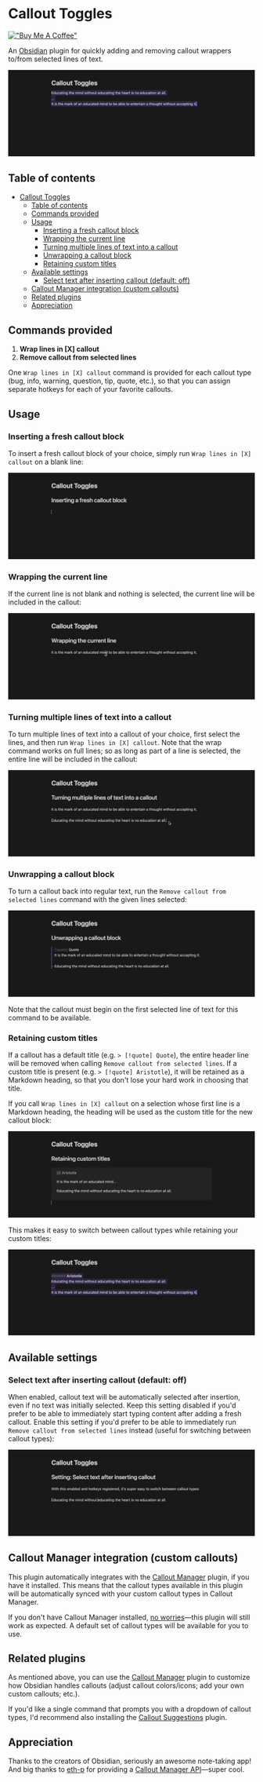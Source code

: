 # Callout Toggles

[!["Buy Me A Coffee"](https://www.buymeacoffee.com/assets/img/custom_images/purple_img.png)](https://buymeacoffee.com/alythobani)

An [Obsidian](https://obsidian.md/) plugin for quickly adding and removing callout wrappers to/from selected lines of text.

![Switching between callout types demonstration](./readme_assets/6-demo-switching.gif)

## Table of contents

- [Callout Toggles](#callout-toggles)
  - [Table of contents](#table-of-contents)
  - [Commands provided](#commands-provided)
  - [Usage](#usage)
    - [Inserting a fresh callout block](#inserting-a-fresh-callout-block)
    - [Wrapping the current line](#wrapping-the-current-line)
    - [Turning multiple lines of text into a callout](#turning-multiple-lines-of-text-into-a-callout)
    - [Unwrapping a callout block](#unwrapping-a-callout-block)
    - [Retaining custom titles](#retaining-custom-titles)
  - [Available settings](#available-settings)
    - [Select text after inserting callout (default: off)](#select-text-after-inserting-callout-default-off)
  - [Callout Manager integration (custom callouts)](#callout-manager-integration-custom-callouts)
  - [Related plugins](#related-plugins)
  - [Appreciation](#appreciation)

## Commands provided

1. **Wrap lines in [X] callout**
2. **Remove callout from selected lines**

One `Wrap lines in [X] callout` command is provided for each callout type (bug, info, warning, question, tip, quote, etc.), so that you can assign separate hotkeys for each of your favorite callouts.

## Usage

### Inserting a fresh callout block

To insert a fresh callout block of your choice, simply run `Wrap lines in [X] callout` on a blank line:

![Inserting a fresh callout block](./readme_assets/0-insert-fresh.gif)

### Wrapping the current line

If the current line is not blank and nothing is selected, the current line will be included in the callout:

![Wrapping the current line in a callout](./readme_assets/1-current-line.gif)

### Turning multiple lines of text into a callout

To turn multiple lines of text into a callout of your choice, first select the lines, and then  run `Wrap lines in [X] callout`. Note that the wrap command works on full lines; so as long as part of a line is selected, the entire line will be included in the callout:

![Wrapping multiple lines in a callout](./readme_assets/2-multi-line.gif)

### Unwrapping a callout block

To turn a callout back into regular text, run the `Remove callout from selected lines` command with the given lines selected:

![Unwrapping a callout block](./readme_assets/3-remove-callout.gif)

Note that the callout must begin on the first selected line of text for this command to be available.

### Retaining custom titles

If a callout has a default title (e.g. `> [!quote] Quote`), the entire header line will be removed when calling `Remove callout from selected lines`. If a custom title is present (e.g. `> [!quote] Aristotle`), it will be retained as a Markdown heading, so that you don't lose your hard work in choosing that title.

If you call `Wrap lines in [X] callout` on a selection whose first line is a Markdown heading, the heading will be used as the custom title for the new callout block:

![Retaining custom titles](./readme_assets/4-custom-title.gif)

This makes it easy to switch between callout types while retaining your custom titles:

![Retaining custom titles while switching between callout types](./readme_assets/6-demo-switching-aristotle.gif)

## Available settings

### Select text after inserting callout (default: off)

When enabled, callout text will be automatically selected after insertion, even if no text was initially selected. Keep this setting disabled if you'd prefer to be able to immediately start typing content after adding a fresh callout. Enable this setting if you'd prefer to be able to immediately run `Remove callout from selected lines` instead (useful for switching between callout types):

![Select text after inserting callout](./readme_assets/5-setting-select-text-after-inserting-callout.gif)

## Callout Manager integration (custom callouts)

This plugin automatically integrates with the [Callout Manager](https://github.com/eth-p/obsidian-callout-manager/) plugin, if you have it installed. This means that the callout types available in this plugin will be automatically synced with your custom callout types in Callout Manager.

If you don't have Callout Manager installed, [no worries](https://www.youtube.com/watch?v=4P-YBqVzJg0)—this plugin will still work as expected. A default set of callout types will be available for you to use.

## Related plugins

As mentioned above, you can use the [Callout Manager](https://github.com/eth-p/obsidian-callout-manager/) plugin to customize how Obsidian handles callouts (adjust callout colors/icons; add your own custom callouts; etc.).

If you'd like a single command that prompts you with a dropdown of callout types, I'd recommend also installing the [Callout Suggestions](https://github.com/cwfryer/obsidian-callout-suggestions) plugin.

## Appreciation

Thanks to the creators of Obsidian, seriously an awesome note-taking app! And big thanks to [eth-p](https://github.com/eth-p/) for providing a [Callout Manager API](https://github.com/eth-p/obsidian-callout-manager/tree/master/api)—super cool.
